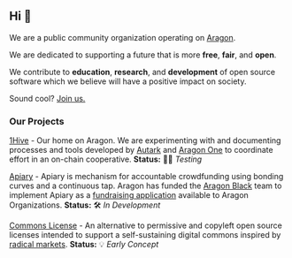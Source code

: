 ## Hi 👋
We are a public community organization operating on [Aragon](aragon.org).

We are dedicated to supporting a future that is more **free**, **fair**, and **open**.

We contribute to **education**, **research**, and **development** of open source software which we believe will have a positive impact on society.

Sound cool? [Join us.](handbook.md)

### Our Projects
[1Hive](https://rinkeby.aragon.org/#/onehive.aragonid.eth) - Our home on Aragon. We are experimenting with and documenting processes and tools developed by [Autark](autark.xyz) and [Aragon One](aragon.one) to coordinate effort in an on-chain cooperative.
**Status:** 👨‍🔬 *Testing*

[Apiary](https://github.com/1Hive/Apiary) - Apiary is mechanism for accountable crowdfunding using bonding curves and a continuous tap. Aragon has funded the [Aragon Black](https://aragon.black) team to implement Apiary as a [fundraising application](https://github.com/aragonblack/fundraising) available to Aragon Organizations.
**Status:** 🛠 *In Development*

[Commons License](https://medium.com/hive-commons/harberger-taxation-and-open-source-58dcdbab140d) - An alternative to permissive and copyleft open source licenses intended to support a self-sustaining digital commons inspired by [radical markets](http://radicalmarkets.com).
 **Status:** 💡 *Early Concept*
